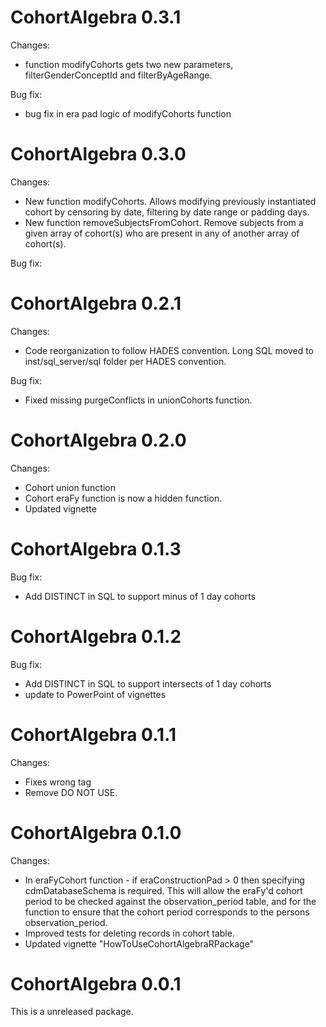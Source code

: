 CohortAlgebra 0.3.1
======================

Changes:
- function modifyCohorts gets two new parameters, filterGenderConceptId and filterByAgeRange.

Bug fix:
- bug fix in era pad logic of modifyCohorts function


CohortAlgebra 0.3.0
======================

Changes:
- New function modifyCohorts. Allows modifying previously instantiated cohort by censoring by date, filtering by date range or padding days.
- New function removeSubjectsFromCohort. Remove subjects from a given array of cohort(s) who are present in any of another array of cohort(s).

Bug fix:

CohortAlgebra 0.2.1
======================

Changes:
- Code reorganization to follow HADES convention. Long SQL moved to inst/sql_server/sql folder per HADES convention.

Bug fix:
- Fixed missing purgeConflicts in unionCohorts function.

CohortAlgebra 0.2.0
======================

Changes:
- Cohort union function
- Cohort eraFy function is now a hidden function. 
- Updated vignette

CohortAlgebra 0.1.3
======================

Bug fix:
- Add DISTINCT in SQL to support minus of 1 day cohorts

CohortAlgebra 0.1.2
======================

Bug fix:
- Add DISTINCT in SQL to support intersects of 1 day cohorts
- update to PowerPoint of vignettes

CohortAlgebra 0.1.1
======================

Changes:
- Fixes wrong tag
- Remove DO NOT USE.

CohortAlgebra 0.1.0
======================

Changes:
- In eraFyCohort function - if eraConstructionPad > 0 then specifying cdmDatabaseSchema is required. This will allow the eraFy'd cohort period to be checked against the observation_period table, and for the function to ensure that the cohort period corresponds to the persons observation_period. 
- Improved tests for deleting records in cohort table.
- Updated vignette "HowToUseCohortAlgebraRPackage"


CohortAlgebra 0.0.1
======================

This is a unreleased package. 
